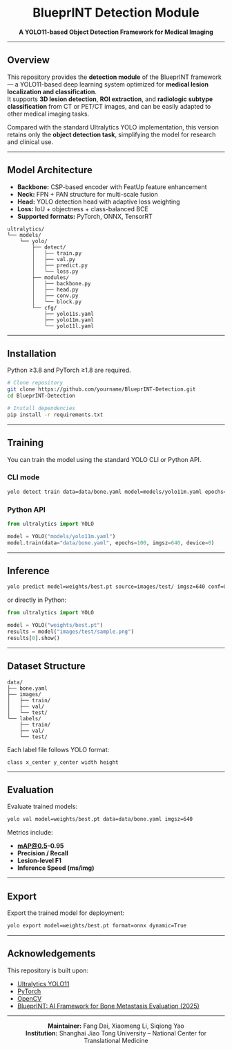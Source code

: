<div align="center">

# BlueprINT Detection Module

**A YOLO11-based Object Detection Framework for Medical Imaging**

</div>

---

## Overview

This repository provides the **detection module** of the BlueprINT framework — a YOLO11-based deep learning system optimized for **medical lesion localization and classification**.  
It supports **3D lesion detection**, **ROI extraction**, and **radiologic subtype classification** from CT or PET/CT images, and can be easily adapted to other medical imaging tasks.

Compared with the standard Ultralytics YOLO implementation, this version retains only the **object detection task**, simplifying the model for research and clinical use.

---

## Model Architecture

- **Backbone:** CSP-based encoder with FeatUp feature enhancement  
- **Neck:** FPN + PAN structure for multi-scale fusion  
- **Head:** YOLO detection head with adaptive loss weighting  
- **Loss:** IoU + objectness + class-balanced BCE  
- **Supported formats:** PyTorch, ONNX, TensorRT

```
ultralytics/
└── models/
    └── yolo/
        ├── detect/
        │   ├── train.py
        │   ├── val.py
        │   ├── predict.py
        │   └── loss.py
        ├── modules/
        │   ├── backbone.py
        │   ├── head.py
        │   ├── conv.py
        │   └── block.py
        └── cfg/
            ├── yolo11s.yaml
            ├── yolo11m.yaml
            └── yolo11l.yaml
```

---

## Installation

Python ≥3.8 and PyTorch ≥1.8 are required.

```bash
# Clone repository
git clone https://github.com/yourname/BlueprINT-Detection.git
cd BlueprINT-Detection

# Install dependencies
pip install -r requirements.txt
```

---

## Training

You can train the model using the standard YOLO CLI or Python API.

### **CLI mode**
```bash
yolo detect train data=data/bone.yaml model=models/yolo11m.yaml epochs=100 imgsz=640 batch=16 device=0
```

### **Python API**
```python
from ultralytics import YOLO

model = YOLO("models/yolo11m.yaml")
model.train(data="data/bone.yaml", epochs=100, imgsz=640, device=0)
```

---

## Inference

```bash
yolo predict model=weights/best.pt source=images/test/ imgsz=640 conf=0.25 save=True
```

or directly in Python:
```python
from ultralytics import YOLO

model = YOLO("weights/best.pt")
results = model("images/test/sample.png")
results[0].show()
```

---

## Dataset Structure

```
data/
├── bone.yaml
├── images/
│   ├── train/
│   ├── val/
│   └── test/
└── labels/
    ├── train/
    ├── val/
    └── test/
```

Each label file follows YOLO format:  
```
class x_center y_center width height
```

---

## Evaluation

Evaluate trained models:
```bash
yolo val model=weights/best.pt data=data/bone.yaml imgsz=640
```
Metrics include:
- **mAP@0.5–0.95**
- **Precision / Recall**
- **Lesion-level F1**
- **Inference Speed (ms/img)**

---

## Export

Export the trained model for deployment:
```bash
yolo export model=weights/best.pt format=onnx dynamic=True
```

---

## Acknowledgements

This repository is built upon:
- [Ultralytics YOLO11](https://github.com/ultralytics/ultralytics)
- [PyTorch](https://pytorch.org/)
- [OpenCV](https://opencv.org/)
- [BlueprINT: AI Framework for Bone Metastasis Evaluation (2025)](https://your-publication-link.com)

---

<div align="center">

**Maintainer:** Fang Dai, Xiaomeng Li, Siqiong Yao  
**Institution:** Shanghai Jiao Tong University – National Center for Translational Medicine  

</div>

